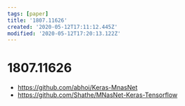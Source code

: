 ```yaml
---
tags: [paper]
title: '1807.11626'
created: '2020-05-12T17:11:12.445Z'
modified: '2020-05-12T17:20:13.122Z'
---
```


# 1807.11626

- https://github.com/abhoi/Keras-MnasNet
- https://github.com/Shathe/MNasNet-Keras-Tensorflow
